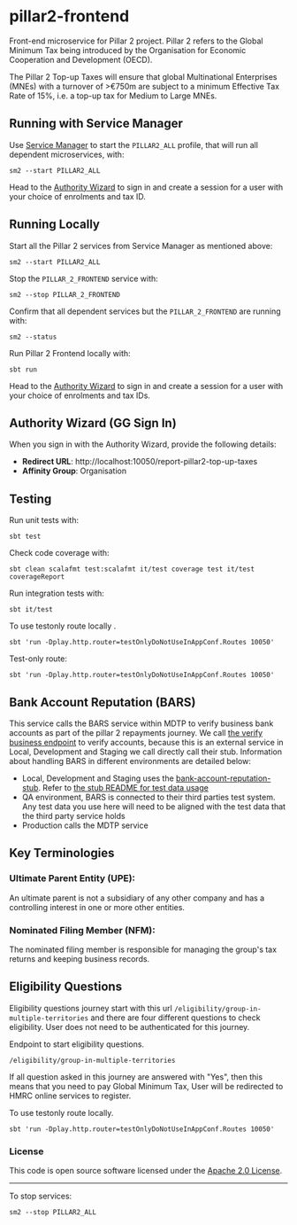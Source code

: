 # pillar2-frontend

Front-end microservice for Pillar 2 project. Pillar 2 refers to the Global Minimum Tax being introduced by the
Organisation for Economic Cooperation and Development (OECD).

The Pillar 2 Top-up Taxes will ensure that global Multinational Enterprises (MNEs) with a turnover of >€750m are
subject to a minimum Effective Tax Rate of 15%, i.e. a top-up tax for Medium to Large MNEs.

## Running with Service Manager

Use [Service Manager](https://github.com/hmrc/sm2) to start the `PILLAR2_ALL` profile, that will run all dependent
microservices, with:
```shell
sm2 --start PILLAR2_ALL
```

Head to the [Authority Wizard](http://localhost:9949/auth-login-stub/gg-sign-in) to sign in and create a session for a
user with your choice of enrolments and tax ID.


## Running Locally
Start all the Pillar 2 services from Service Manager as mentioned above:
```shell
sm2 --start PILLAR2_ALL
```

Stop the `PILLAR_2_FRONTEND` service with:
```shell
sm2 --stop PILLAR_2_FRONTEND
```

Confirm that all dependent services but the `PILLAR_2_FRONTEND` are running with:
```shell
sm2 --status
```

Run Pillar 2 Frontend locally with:
```shell
sbt run
```

Head to the [Authority Wizard](http://localhost:9949/auth-login-stub/gg-sign-in) to sign in and create a session for a
user with your choice of enrolments and tax IDs. 


## Authority Wizard (GG Sign In)
When you sign in with the Authority Wizard, provide the following details:

- **Redirect URL**: http://localhost:10050/report-pillar2-top-up-taxes
- **Affinity Group**: Organisation


## Testing

Run unit tests with:
```shell
sbt test 
```

Check code coverage with:
```shell
sbt clean scalafmt test:scalafmt it/test coverage test it/test coverageReport   
```

Run integration tests with:
```shell
sbt it/test
```

To use testonly route locally .
```shell
sbt 'run -Dplay.http.router=testOnlyDoNotUseInAppConf.Routes 10050'
```

Test-only route:
```shell
sbt 'run -Dplay.http.router=testOnlyDoNotUseInAppConf.Routes 10050'
```



## Bank Account Reputation (BARS)
This service calls the BARS service within MDTP to verify business bank accounts as part of the pillar 2 repayments
journey. We call [the verify business endpoint](https://github.com/hmrc/bank-account-reputation/blob/main/public/api/conf/1.0/docs/business/verify.md) to verify accounts, because this is an external service in Local,
Development and Staging we call directly call their stub. Information about handling BARS in different environments are
detailed below:
- Local, Development and Staging uses the [bank-account-reputation-stub](https://github.com/hmrc/bank-account-reputation-stub).
    Refer to [the stub README for test data usage](https://github.com/hmrc/bank-account-reputation-stub?tab=readme-ov-file#personal-account-test-data)
- QA environment, BARS is connected to their third parties test system. Any test data you use here will need to be
    aligned with the test data that the third party service holds
- Production calls the MDTP service


## Key Terminologies

### Ultimate Parent Entity (UPE):
An ultimate parent is not a subsidiary of any other company and has a controlling interest in one or more other entities.

### Nominated Filing Member (NFM):
The nominated filing member is responsible for managing the group's tax returns and keeping business records.


## Eligibility Questions

Eligibility questions journey start with this url `/eligibility/group-in-multiple-territories` and there are four
different questions to check eligibility. User does not need to be authenticated for this journey.

Endpoint to start eligibility questions.

    /eligibility/group-in-multiple-territories


If all question asked in this journey are answered with "Yes", then this means that you need to pay Global Minimum Tax,
User will be redirected to HMRC online services to register.

To use testonly route locally.
```shell
sbt 'run -Dplay.http.router=testOnlyDoNotUseInAppConf.Routes 10050'
```


### License

This code is open source software licensed under the [Apache 2.0 License]("http://www.apache.org/licenses/LICENSE-2.0.html").


---

To stop services:
```shell
sm2 --stop PILLAR2_ALL
```
